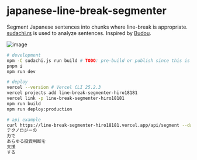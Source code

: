 # japanese-line-break-segmenter

Segment Japanese sentences into chunks where line-break is appropriate.
[sudachi.rs](https://github.com/WorksApplications/sudachi.rs) is used to analyze sentences.
Inspired by [Budou](https://github.com/google/budou).

![image](https://user-images.githubusercontent.com/4232207/193416298-6ae52988-d8e4-4616-a75e-8ee0be9a1f2a.png)

```sh
# development
npm -C sudachi.js run build # TODO: pre-build or publish since this is too slow initially
pnpm i
npm run dev

# deploy
vercel --version # Vercel CLI 25.2.3
vercel projects add line-break-segmenter-hiro18181
vercel link -p line-break-segmenter-hiro18181
npm run build
npm run deploy:production

# api example
curl https://line-break-segmenter-hiro18181.vercel.app/api/segment --data-binary 'テクノロジーの力であらゆる投資判断を支援する' | jq -r '.text'
テクノロジーの
力で
あらゆる投資判断を
支援
する
```
